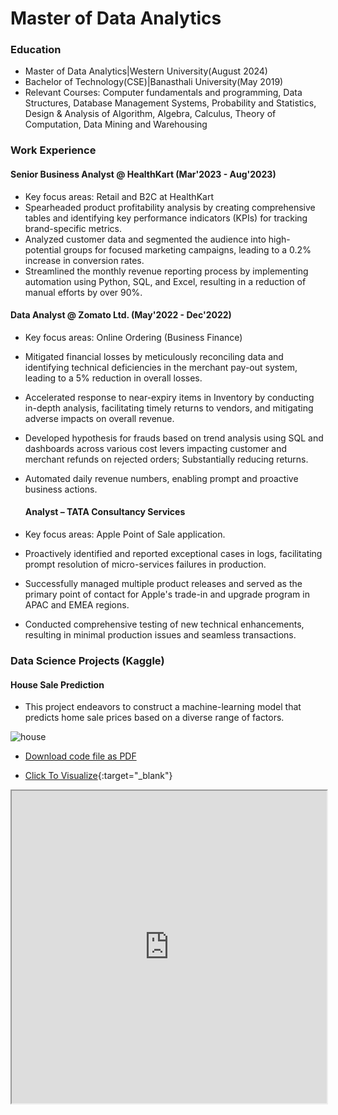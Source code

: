 # Master of Data Analytics

### Education
- Master of Data Analytics|Western University(August 2024)
- Bachelor of Technology(CSE)|Banasthali University(May 2019)
- Relevant Courses: Computer fundamentals and programming, Data Structures, Database Management Systems, Probability and Statistics, Design & Analysis of Algorithm, Algebra, Calculus, Theory of Computation, Data Mining and Warehousing


### Work Experience
#### Senior Business Analyst @ HealthKart (Mar'2023 - Aug'2023)
- Key focus areas: Retail and B2C at HealthKart
- Spearheaded product profitability analysis by creating comprehensive tables and identifying key performance indicators (KPIs) for tracking brand-specific metrics.
- Analyzed customer data and segmented the audience into high-potential groups for focused marketing campaigns, leading to a 0.2% increase in conversion rates.
- Streamlined the monthly revenue reporting process by implementing automation using Python, SQL, and Excel, resulting in a reduction of manual efforts by over 90%.

#### Data Analyst @ Zomato Ltd. (May'2022 - Dec'2022)
- Key focus areas:  Online Ordering (Business Finance)
- Mitigated financial losses by meticulously reconciling data and identifying technical deficiencies in the merchant pay-out system, leading to a 5% reduction in overall losses.
- Accelerated response to near-expiry items in Inventory by conducting in-depth analysis, facilitating timely returns to vendors, and mitigating adverse impacts on overall revenue.
- Developed hypothesis for frauds based on trend analysis using SQL and dashboards across various cost levers impacting customer and merchant refunds on rejected orders; Substantially reducing returns.
- Automated daily revenue numbers, enabling prompt and proactive business actions.

  #### Analyst – TATA Consultancy Services 
- Key focus areas: Apple Point of Sale application.
- Proactively identified and reported exceptional cases in logs, facilitating prompt resolution of micro-services failures in production.
- Successfully managed multiple product releases and served as the primary point of contact for Apple's trade-in and upgrade program in APAC and EMEA regions.
- Conducted comprehensive testing of new technical enhancements, resulting in minimal production issues and seamless transactions.

### Data Science Projects (Kaggle)
#### House Sale Prediction 
- This project endeavors to construct a machine-learning model that predicts home sale prices based on a diverse range of factors.

![house](https://github.com/shwetasaini07/portfolio/assets/38052962/66a94769-2ead-4fee-893b-4d9547f17909)
     
- [Download code file as PDF](https://raw.githubusercontent.com/shwetasaini07/portfolio/master/pdf/House_Sale.pdf)

- [Click To Visualize](https://shwetasaini07.github.io/Projects){:target="_blank"}
  
 <iframe src="https://shwetasaini07.github.io/Projects/" width="100%" height="500px"></iframe>
 
 






